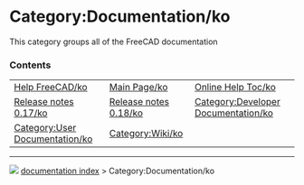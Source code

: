 # Category:Documentation/ko
This category groups all of the FreeCAD documentation

### Contents

|     |     |     |
| --- | --- | --- |
| [Help FreeCAD/ko](Help_FreeCAD/ko.md) | [Main Page/ko](Main_Page/ko.md) | [Online Help Toc/ko](Online_Help_Toc/ko.md) |
| [Release notes 0.17/ko](Release_notes_0.17/ko.md) | [Release notes 0.18/ko](Release_notes_0.18/ko.md) | [Category:Developer Documentation/ko](Category_Developer_Documentation/ko.md) |
| [Category:User Documentation/ko](Category_User_Documentation/ko.md) | [Category:Wiki/ko](Category_Wiki/ko.md) |



---
![](images/Button_right.svg) [documentation index](../README.md) > Category:Documentation/ko
